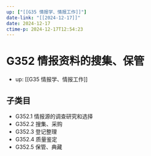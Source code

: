 ```yaml
---
up: ["[[G35 情报学、情报工作]]"]
date-link: "[[2024-12-17]]"
date: 2024-12-17
ctime-p: 2024-12-17T12:54:23
---
```


# G352 情报资料的搜集、保管

- up: [[G35 情报学、情报工作]]

## 子类目

- G352.1 情报源的调查研究和选择
- G352.2 搜集、采购
- G352.3 登记整理
- G352.4 质量鉴定
- G352.5 保管、典藏
